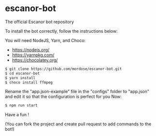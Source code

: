 # escanor-bot
The official Escanor bot repository

To install the bot correctly, follow the instructions below:

You will need NodeJS, Yarn, and Choco:
 - https://nodejs.org/
 - https://yarnpkg.com/
 - https://chocolatey.org/

```bash
$ git clone https://github.com/mordose/escanor-bot.git
$ cd escanor-bot
$ yarn install
$ choco install ffmpeg
```

Rename the "app.json-example" file in the "configs" folder to "app.json" and edit it so that the configuration is perfect for you
Now:

```bash
$ npm run start
```

Have a fun !

(You can fork the project and create pull request to add commands to the bot!)
